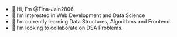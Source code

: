 - 👋 Hi, I’m @Tina-Jain2806
- 👀 I’m interested in Web Development and Data Science
- 🌱 I’m currently learning Data Structures, Algorithms and Frontend.
- 💞️ I’m looking to collaborate on DSA Problems.

<!---
Tina-Jain2806/Tina-Jain2806 is a ✨ special ✨ repository because its `README.md` (this file) appears on your GitHub profile.
You can click the Preview link to take a look at your changes.
--->
